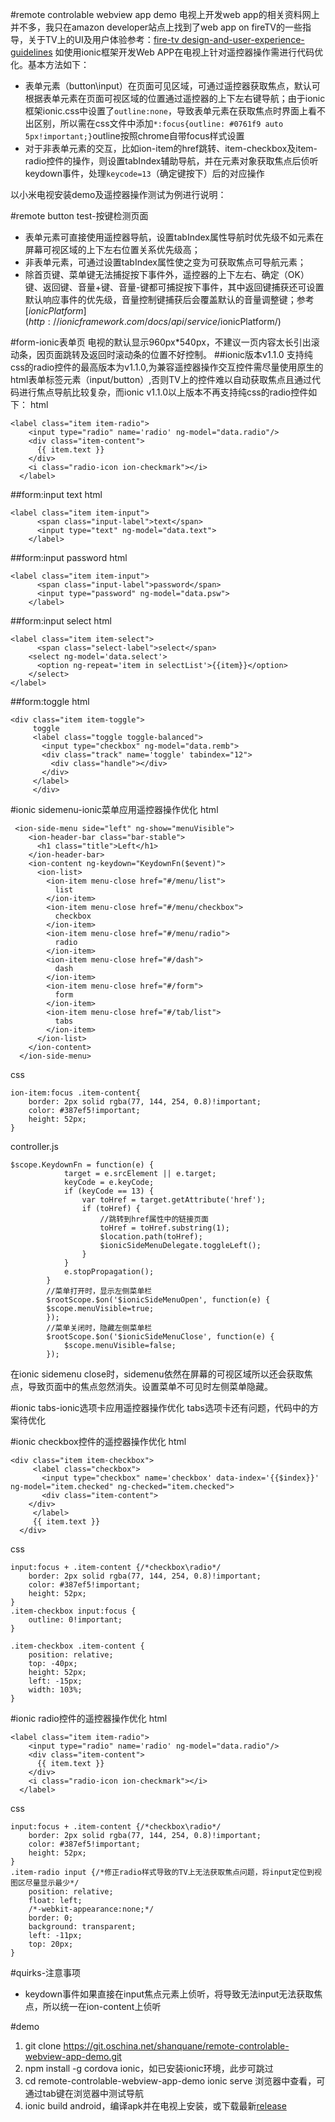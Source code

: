 #remote controlable webview app demo
电视上开发web app的相关资料网上并不多，我只在amazon developer站点上找到了web app on fireTV的一些指导，关于TV上的UI及用户体验参考：[fire-tv design-and-user-experience-guidelines](https://developer.amazon.com/public/solutions/devices/fire-tv/docs/design-and-user-experience-guidelines)
如使用ionic框架开发Web APP在电视上针对遥控器操作需进行代码优化。基本方法如下：
- 表单元素（button\input）在页面可见区域，可通过遥控器获取焦点，默认可根据表单元素在页面可视区域的位置通过遥控器的上下左右键导航；由于ionic框架ionic.css中设置了`outline:none`，导致表单元素在获取焦点时界面上看不出区别，所以需在css文件中添加`*:focus{outline: #0761f9 auto 5px!important;}`outline按照chrome自带focus样式设置
- 对于非表单元素的交互，比如ion-item的href跳转、item-checkbox及item-radio控件的操作，则设置tabIndex辅助导航，并在元素对象获取焦点后侦听keydown事件，处理`keycode=13`（确定键按下）后的对应操作

以小米电视安装demo及遥控器操作测试为例进行说明：

#remote button test-按键检测页面
- 表单元素可直接使用遥控器导航，设置tabIndex属性导航时优先级不如元素在屏幕可视区域的上下左右位置关系优先级高；
- 非表单元素，可通过设置tabIndex属性使之变为可获取焦点可导航元素；
- 除首页键、菜单键无法捕捉按下事件外，遥控器的上下左右、确定（OK）键、返回键、音量+键、音量-键都可捕捉按下事件，其中返回键捕获还可设置默认响应事件的优先级，音量控制键捕获后会覆盖默认的音量调整键；参考[$ionicPlatform](http://ionicframework.com/docs/api/service/$ionicPlatform/)

#form-ionic表单页
电视的默认显示960px*540px，不建议一页内容太长引出滚动条，因页面跳转及返回时滚动条的位置不好控制。
##ionic版本v1.1.0
支持纯css的radio控件的最高版本为v1.1.0,为兼容遥控器操作交互控件需尽量使用原生的html表单标签元素（input/button）,否则TV上的控件难以自动获取焦点且通过代码进行焦点导航比较复杂，而ionic v1.1.0以上版本不再支持纯css的radio控件如下：
html
```
<label class="item item-radio">
    <input type="radio" name='radio' ng-model="data.radio"/>
    <div class="item-content">
      {{ item.text }}
    </div>
    <i class="radio-icon ion-checkmark"></i>
  </label>
```

##form:input text
html
```
<label class="item item-input">
      <span class="input-label">text</span>
      <input type="text" ng-model="data.text">
    </label>
```
##form:input password
html
```
<label class="item item-input">
      <span class="input-label">password</span>
      <input type="password" ng-model="data.psw">
    </label>
```
##form:input select
html
```
<label class="item item-select">
      <span class="select-label">select</span>
    <select ng-model='data.select'>
      <option ng-repeat='item in selectList'>{{item}}</option>
    </select>
</label>
```
##form:toggle
html
```
<div class="item item-toggle">
     toggle
     <label class="toggle toggle-balanced">
       <input type="checkbox" ng-model="data.remb">
       <div class="track" name='toggle' tabindex="12">
         <div class="handle"></div>
       </div>
     </label>
     </div>
```

#ionic sidemenu-ionic菜单应用遥控器操作优化
html
```
 <ion-side-menu side="left" ng-show="menuVisible">
    <ion-header-bar class="bar-stable">
      <h1 class="title">Left</h1>
    </ion-header-bar>
    <ion-content ng-keydown="KeydownFn($event)">
      <ion-list>
        <ion-item menu-close href="#/menu/list">
          list
        </ion-item>
        <ion-item menu-close href="#/menu/checkbox">
          checkbox
        </ion-item>
        <ion-item menu-close href="#/menu/radio">
          radio
        </ion-item>
        <ion-item menu-close href="#/dash">
          dash
        </ion-item>
        <ion-item menu-close href="#/form">
          form
        </ion-item>
        <ion-item menu-close href="#/tab/list">
          tabs
        </ion-item>
      </ion-list>
    </ion-content>
  </ion-side-menu>
```
css
```
ion-item:focus .item-content{
    border: 2px solid rgba(77, 144, 254, 0.8)!important;
    color: #387ef5!important;
    height: 52px;
}
```
controller.js
```
$scope.KeydownFn = function(e) {
            target = e.srcElement || e.target;
            keyCode = e.keyCode;
            if (keyCode == 13) {
                var toHref = target.getAttribute('href');
                if (toHref) {
                    //跳转到href属性中的链接页面
                    toHref = toHref.substring(1);
                    $location.path(toHref);
                    $ionicSideMenuDelegate.toggleLeft();
                }
            }
            e.stopPropagation();
        }
        //菜单打开时，显示左侧菜单栏
        $rootScope.$on('$ionicSideMenuOpen', function(e) {
        $scope.menuVisible=true;
        });
        //菜单关闭时，隐藏左侧菜单栏
        $rootScope.$on('$ionicSideMenuClose', function(e) {
            $scope.menuVisible=false;
        });
```
在ionic sidemenu close时，sidemenu依然在屏幕的可视区域所以还会获取焦点，导致页面中的焦点忽然消失。设置菜单不可见时左侧菜单隐藏。

#ionic tabs-ionic选项卡应用遥控器操作优化
tabs选项卡还有问题，代码中的方案待优化

#ionic checkbox控件的遥控器操作优化
html
```
<div class="item item-checkbox">
     <label class="checkbox">
       <input type="checkbox" name='checkbox' data-index='{{$index}}' ng-model="item.checked" ng-checked="item.checked">
       <div class="item-content">
    </div>
     </label>
     {{ item.text }}
  </div>
```
css
```
input:focus + .item-content {/*checkbox\radio*/
    border: 2px solid rgba(77, 144, 254, 0.8)!important;
    color: #387ef5!important;
    height: 52px;
}
.item-checkbox input:focus {
    outline: 0!important;
}

.item-checkbox .item-content {
    position: relative;
    top: -40px;
    height: 52px;
    left: -15px;
    width: 103%;
}
```

#ionic radio控件的遥控器操作优化
html
```
<label class="item item-radio">
    <input type="radio" name='radio' ng-model="data.radio"/>
    <div class="item-content">
      {{ item.text }}
    </div>
    <i class="radio-icon ion-checkmark"></i>
  </label>
```
css
```
input:focus + .item-content {/*checkbox\radio*/
    border: 2px solid rgba(77, 144, 254, 0.8)!important;
    color: #387ef5!important;
    height: 52px;
}
.item-radio input {/*修正radio样式导致的TV上无法获取焦点问题，将input定位到视图区尽量显示最少*/
    position: relative;
    float: left;
    /*-webkit-appearance:none;*/
    border: 0;
    background: transparent;
    left: -11px;
    top: 20px;
}
```
#quirks-注意事项
- keydown事件如果直接在input焦点元素上侦听，将导致无法input无法获取焦点，所以统一在ion-content上侦听

#demo
1. git clone https://git.oschina.net/shanquane/remote-controlable-webview-app-demo.git
2. npm install -g cordova ionic，如已安装ionic环境，此步可跳过
3. cd remote-controlable-webview-app-demo
    ionic serve 
浏览器中查看，可通过tab键在浏览器中测试导航
4. ionic build android，编译apk并在电视上安装，或下载最新[release](https://git.oschina.net/shanquane/remote-controlable-webview-app-demo/attach_files/download?i=70633&u=http%3A%2F%2Ffiles.git.oschina.net%2Fgroup1%2FM00%2F00%2FAD%2FPaAvDFhKTHKAMR3KADeYZ3XpEDY192.apk%3Ftoken%3Dba2659e894de0182a2f50fb49e1ea921%26ts%3D1481264236%26attname%3Dandroid-debug.apk)



